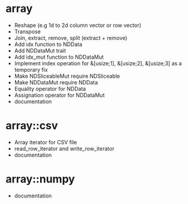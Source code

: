 array
=====

* Reshape (e.g 1d to 2d column vector or row vector)
* Transpose
* Join, extract, remove, split (extract + remove)
* Add idx function to NDData
* Add NDDataMut trait
* Add idx_mut function to NDDataMut
* Implement index operation for &[usize;1], &[usize;2], &[usize;3] as a temporary fix
* Make NDSliceableMut require NDSliceable
* Make NDDataMut require NDData
* Equality operator for NDData
* Assignation operator for NDDataMut
* documentation

array::csv
==========

* Array iterator for CSV file
* read_row_iterator and write_row_iterator
* documentation

array::numpy
============

* documentation
